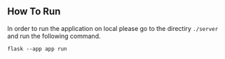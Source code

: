 ## How To Run
In order to run the application on local please go to the directiry `./server` and run the following command.

`
flask --app app run
`

